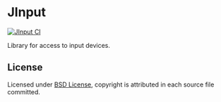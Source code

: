 # JInput

[![JInput CI](https://github.com/Vulpovile/jinput-j5/actions/workflows/build.yml/badge.svg)](https://github.com/Vulpovile/jinput-j5/actions/workflows/build.yml)

Library for access to input devices.

## License
Licensed under [BSD License](https://opensource.org/licenses/BSD-3-Clause), copyright is attributed in each source file committed.
